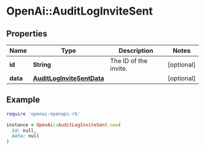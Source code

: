 # OpenAi::AuditLogInviteSent

## Properties

| Name | Type | Description | Notes |
| ---- | ---- | ----------- | ----- |
| **id** | **String** | The ID of the invite. | [optional] |
| **data** | [**AuditLogInviteSentData**](AuditLogInviteSentData.md) |  | [optional] |

## Example

```ruby
require 'openai-openapi-rb'

instance = OpenAi::AuditLogInviteSent.new(
  id: null,
  data: null
)
```

